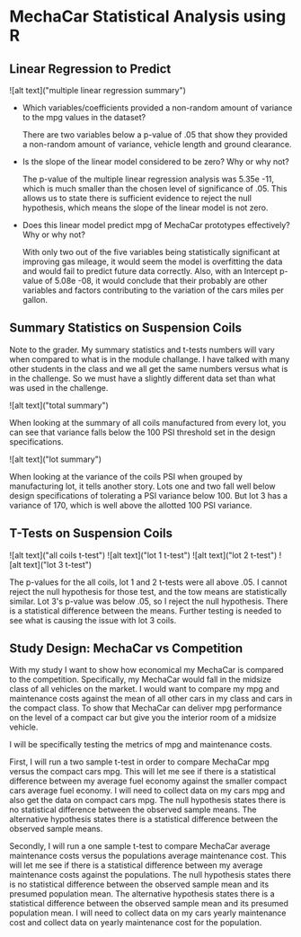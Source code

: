 # MechaCar Statistical Analysis using R

## Linear Regression to Predict

![alt text]("multiple linear regression summary")

- Which variables/coefficients provided a non-random amount of variance to the mpg values in the dataset?

	There are two variables below a p-value of .05 that show they provided a non-random amount of variance, vehicle length and ground clearance.

- Is the slope of the linear model considered to be zero? Why or why not?

	The p-value of the multiple linear regression analysis was 5.35e -11, which is much smaller than the chosen level of significance of .05.
	This allows us to state there is sufficient evidence to reject the null hypothesis, which means the slope of the linear model is not zero.

- Does this linear model predict mpg of MechaCar prototypes effectively? Why or why not?

	With only two out of the five variables being statistically significant at improving gas mileage, it would seem the model is overfitting
	the data and would fail to predict future data correctly. Also, with an Intercept p-value of 5.08e -08, it would conclude that their
	probably are other variables and factors contributing to the variation of the cars miles per gallon.

## Summary Statistics on Suspension Coils

Note to the grader.  My summary statistics and t-tests numbers will vary when compared to what is in the module challange.  I have talked with
many other students in the class and we all get the same numbers versus what is in the challenge.  So we must have a slightly different data set
than what was used in the challenge.

![alt text]("total summary")

When looking at the summary of all coils manufactured from every lot, you can see that variance falls below the 100 PSI threshold set in
the design specifications.

![alt text]("lot summary")

When looking at the variance of the coils PSI when grouped by manufacturing lot, it tells another story.  Lots one and two fall well below
design specifications of tolerating a PSI variance below 100.  But lot 3 has a variance of 170, which is well above the allotted 100 PSI variance.

## T-Tests on Suspension Coils

![alt text]("all coils t-test")
![alt text]("lot 1 t-test")
![alt text]("lot 2 t-test")
![alt text]("lot 3 t-test")

The p-values for the all coils, lot 1 and 2 t-tests were all above .05. I cannot reject the null hypothesis for those test, and the
tow means are statistically similar. Lot 3's p-value was below .05, so I reject the null hypothesis. There is a statistical difference
between the means.  Further testing is needed to see what is causing the issue with lot 3 coils.

## Study Design: MechaCar vs Competition

With my study I want to show how economical my MechaCar is compared to the competition. Specifically, my MechaCar would fall in the midsize
class of all vehicles on the market.  I would want to compare my mpg and maintenance costs against the mean of all other cars in my class and
cars in the compact class. To show that MechaCar can deliver mpg performance on the level of a compact car but give you the interior room
of a midsize vehicle.

I will be specifically testing the metrics of mpg and maintenance costs.

First, I will run a two sample t-test in order to compare MechaCar mpg versus the compact cars mpg. This will let me see if there is a
statistical difference between my average fuel economy against the smaller compact cars average fuel economy. I will need to collect data
on my cars mpg and also get the data on compact cars mpg.
The null hypothesis states there is no statistical difference between the observed sample means.
The alternative hypothesis states there is a statistical difference between the observed sample means.

Secondly, I will run a one sample t-test to compare MechaCar average maintenance costs versus the populations average maintenance cost.
This will let me see if there is a statistical difference between my average maintenance costs against the populations.
The null hypothesis states there is no statistical difference between the observed sample mean and its presumed population mean.
The alternative hypothesis states there is a statistical difference between the observed sample mean and its presumed population mean.
I will need to collect data on my cars yearly maintenance cost and collect data on yearly maintenance cost for the population.



